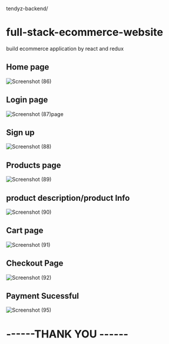 tendyz-backend/
# full-stack-ecommerce-website

build ecommerce application by react and  redux

<h2> Home page </h2>

![Screenshot (86)](https://user-images.githubusercontent.com/83528936/171841610-32c70777-d6f7-416c-875e-b15df38e97f8.png)

<h2> Login page </h2>

![Screenshot (87)](https://user-images.githubusercontent.com/83528936/171841715-8dbeec50-d690-40d9-a78c-9c5c75b0869d.png)page

<h2> Sign up </h2>

![Screenshot (88)](https://user-images.githubusercontent.com/83528936/171841808-0c834060-c1ac-479d-af49-80ed1bec6612.png)

<h2>Products page</h2>

![Screenshot (89)](https://user-images.githubusercontent.com/83528936/171841872-15769556-4ff4-4a96-a11e-4faa0d73006d.png)

<h2>product description/product Info</h2>

![Screenshot (90)](https://user-images.githubusercontent.com/83528936/171841991-1b331cdd-c933-4b16-b5f1-393084541c7e.png)

<h2> Cart page </h2>

![Screenshot (91)](https://user-images.githubusercontent.com/83528936/171842027-c2af96ad-cd92-4258-aa1a-6b23e58714f8.png)

<h2> Checkout Page </h2>

![Screenshot (92)](https://user-images.githubusercontent.com/83528936/171842094-75db9652-5496-42c4-a6e5-7b8f0d7ad283.png)


<h2>Payment Sucessful</h2>

![Screenshot (95)](https://user-images.githubusercontent.com/83528936/174395377-48018744-e0cb-4dc5-b973-a1a10ae8a51d.png)




<h1>------THANK YOU ------</h1>

